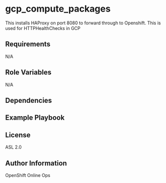 gcp_compute_packages
=========

This installs HAProxy on port 8080 to forward through to Openshift.  This is used for HTTPHealthChecks in GCP

Requirements
------------

N/A

Role Variables
--------------

N/A

Dependencies
------------


Example Playbook
----------------

License
-------

ASL 2.0

Author Information
------------------

OpenShift Online Ops
